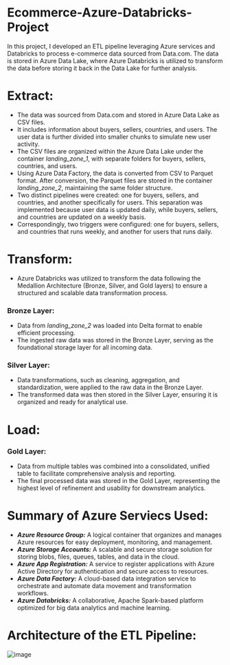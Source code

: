 # Ecommerce-Azure-Databricks-Project
In this project, I developed an ETL pipeline leveraging Azure services and Databricks to process e-commerce data sourced from Data.com. The data is stored in Azure Data Lake, where Azure Databricks is utilized to transform the data before storing it back in the Data Lake for further analysis.

# Extract:
- The data was sourced from Data.com and stored in Azure Data Lake as CSV files.
- It includes information about buyers, sellers, countries, and users. The user data is further divided into smaller chunks to simulate new user activity.
- The CSV files are organized within the Azure Data Lake under the container _landing_zone_1_, with separate folders for buyers, sellers, countries, and users.
- Using Azure Data Factory, the data is converted from CSV to Parquet format. After conversion, the Parquet files are stored in the container _landing_zone_2_, maintaining the same folder structure.
- Two distinct pipelines were created: one for buyers, sellers, and countries, and another specifically for users. This separation was implemented because user data is updated daily, while buyers, sellers, and countries     are updated on a weekly basis.
- Correspondingly, two triggers were configured: one for buyers, sellers, and countries that runs weekly, and another for users that runs daily.

# Transform:
- Azure Databricks was utilized to transform the data following the Medallion Architecture (Bronze, Silver, and Gold layers) to ensure a structured and scalable data transformation process.

### Bronze Layer:
- Data from _landing_zone_2_ was loaded into Delta format to enable efficient processing.
- The ingested raw data was stored in the Bronze Layer, serving as the foundational storage layer for all incoming data.
### Silver Layer:
- Data transformations, such as cleaning, aggregation, and standardization, were applied to the raw data in the Bronze Layer.
- The transformed data was then stored in the Silver Layer, ensuring it is organized and ready for analytical use.

# Load:
### Gold Layer:
- Data from multiple tables was combined into a consolidated, unified table to facilitate comprehensive analysis and reporting.
- The final processed data was stored in the Gold Layer, representing the highest level of refinement and usability for downstream analytics.

# Summary of Azure Serviecs Used:
- _**Azure Resource Group:**_ A logical container that organizes and manages Azure resources for easy deployment, monitoring, and management.
- _**Azure Storage Accounts:**_ A scalable and secure storage solution for storing blobs, files, queues, tables, and data in the cloud.
- _**Azure App Registration:**_ A service to register applications with Azure Active Directory for authentication and secure access to resources.
- _**Azure Data Factory:**_ A cloud-based data integration service to orchestrate and automate data movement and transformation workflows.
- _**Azure Databricks:**_ A collaborative, Apache Spark-based platform optimized for big data analytics and machine learning.

# Architecture of the ETL Pipeline:
![image](https://github.com/user-attachments/assets/7da7178b-b6e4-4165-b272-da249470fdf0)

  
